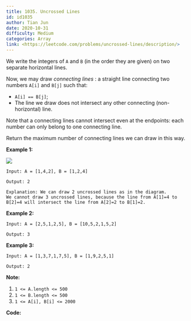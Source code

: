```yaml
---
title: 1035. Uncrossed Lines
id: id1035
author: Tian Jun
date: 2020-10-31
difficulty: Medium
categories: Array
link: <https://leetcode.com/problems/uncrossed-lines/description/>
---
```


We write the integers of `A` and `B` (in the order they are given) on two
separate horizontal lines.

Now, we may draw _connecting lines_ : a straight line connecting two numbers
`A[i]` and `B[j]` such that:

  * `A[i] == B[j]`;
  * The line we draw does not intersect any other connecting (non-horizontal) line.

Note that a connecting lines cannot intersect even at the endpoints: each
number can only belong to one connecting line.

Return the maximum number of connecting lines we can draw in this way.



**Example 1:**

![](https://assets.leetcode.com/uploads/2019/04/26/142.png)
            
	Input: A = [1,4,2], B = [1,2,4]    
	Output: 2    
	Explanation: We can draw 2 uncrossed lines as in the diagram.    We cannot draw 3 uncrossed lines, because the line from A[1]=4 to B[2]=4 will intersect the line from A[2]=2 to B[1]=2.    

**Example 2:**
            
	Input: A = [2,5,1,2,5], B = [10,5,2,1,5,2]    
	Output: 3    

**Example 3:**
            
	Input: A = [1,3,7,1,7,5], B = [1,9,2,5,1]    
	Output: 2



**Note:**

  1. `1 <= A.length <= 500`
  2. `1 <= B.length <= 500`
  3. `1 <= A[i], B[i] <= 2000`


**Code:**
